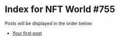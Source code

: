 # Index for NFT World #755
Posts will be displayed in the order below:

- [Your first post](./001-first.md)

